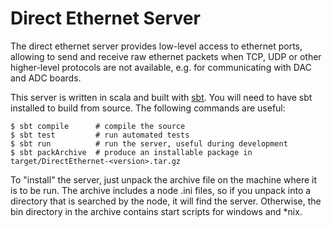 # Direct Ethernet Server

The direct ethernet server provides low-level access to ethernet ports, allowing
to send and receive raw ethernet packets when TCP, UDP or other higher-level
protocols are not available, e.g. for communicating with DAC and ADC boards.

This server is written in scala and built with [sbt](http://www.scala-sbt.org/).
You will need to have sbt installed to build from source. The following commands
are useful:

```
$ sbt compile      # compile the source
$ sbt test         # run automated tests
$ sbt run          # run the server, useful during development
$ sbt packArchive  # produce an installable package in target/DirectEthernet-<version>.tar.gz
```

To "install" the server, just unpack the archive file on the machine where it
is to be run. The archive includes a node .ini files, so if you unpack into a
directory that is searched by the node, it will find the server. Otherwise,
the bin directory in the archive contains start scripts for windows and *nix.

